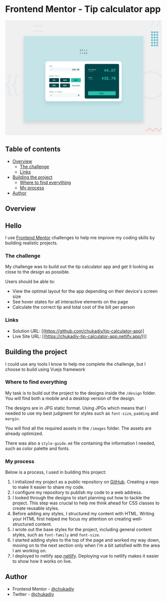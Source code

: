 # Frontend Mentor - Tip calculator app

![Design preview for the Tip calculator app coding challenge](./design/desktop-preview.jpg)

## Table of contents

- [Overview](#overview)
  - [The challenge](#the-challenge)
  - [Links](#links)
- [Building the project](#building-the-project)
  - [Where to find everything](#where-to-find-everything)
  - [My process](#my-process)
- [Author](#author)


## Overview

## Hello

I use [Frontend Mentor](https://www.frontendmentor.io) challenges to help me improve my coding skills by building realistic projects.

### The challenge

My challenge was to build out the tip calculator app and get it looking as close to the design as possible.

Users should be able to:

- View the optimal layout for the app depending on their device's screen size
- See hover states for all interactive elements on the page
- Calculate the correct tip and total cost of the bill per person

### Links

- Solution URL: [(https://github.com/chukadiy/tip-calculator-app)]
- Live Site URL: [(https://chukadiy-tip-calculator-app.netlify.app/))]

## Building the project

I could use any tools I know to help me complete the challenge, but I choose to build using Vuejs framework

### Where to find everything

My task is to build out the project to the designs inside the `/design` folder. You will find both a mobile and a desktop version of the design. 

The designs are in JPG static format. Using JPGs which means that I needed to use my best judgment for styles such as `font-size`, `padding` and `margin`. 

You will find all the required assets in the `/images` folder. The assets are already optimized.

There was also a `style-guide.md` file containing the information I needed, such as color palette and fonts.


### My process

Below is a process, I used in building this project:

1. I initialized my project as a public repository on [GitHub](https://github.com/). Creating a repo to make it easier to share my code.
2. I configure my repository to publish my code to a web address.
3. I looked through the designs to start planning out how to tackle the project. This step was crucial to help me think ahead for CSS classes to create reusable styles.
4. Before adding any styles, I structured my content with HTML. Writing your HTML first helped me focus my attention on creating well-structured content.
5. I wrote out the base styles for the project, including general content styles, such as `font-family` and `font-size`.
6. I started adding styles to the top of the page and worked my way down, moving on to the next section only when I'm a bit satisfied with the area I am working on.
7. I deployed to netlify app.[netlify](app.netlify.com). Deploying vue to netlify makes it easier to show how it works on live.

## Author

- Frontend Mentor - [@chukadiy](https://www.frontendmentor.io/profile/chukadiy)
- Twitter - [@chukadiy](https://www.twitter.com/chukadiy)
